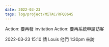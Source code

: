 ```yaml
---
date: 2022-03-23
tags: log/project/MiTAC/RFQ0645
---
```


Action: 要再發 invitation
Action: 要再系統申請訪客

2022-03-23 15:10
請 Louis 他們 1:30pm 來訪